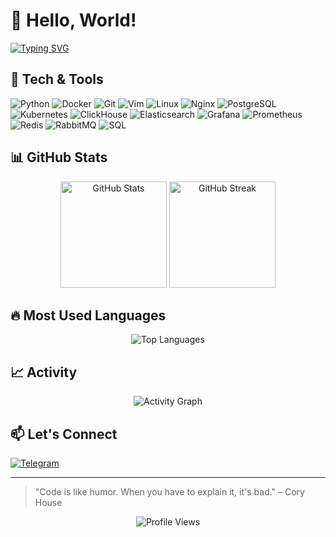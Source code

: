# 👋 Hello, World!

[![Typing SVG](https://readme-typing-svg.herokuapp.com?font=Fira+Code&pause=1000&color=36BCF7&width=435&lines=Backend+Developer;DevOps+Enthusiast;Open+Source+Contributor)](https://git.io/typing-svg)

## 🧰 Tech & Tools

![Python](https://img.shields.io/badge/-Python-3776AB?style=flat-square&logo=python&logoColor=white)
![Docker](https://img.shields.io/badge/-Docker-2496ED?style=flat-square&logo=docker&logoColor=white)
![Git](https://img.shields.io/badge/-Git-F05032?style=flat-square&logo=git&logoColor=white)
![Vim](https://img.shields.io/badge/-Vim-019733?style=flat-square&logo=vim&logoColor=white)
![Linux](https://img.shields.io/badge/-Linux-FCC624?style=flat-square&logo=linux&logoColor=black)
![Nginx](https://img.shields.io/badge/-Nginx-269539?style=flat-square&logo=nginx&logoColor=white)
![PostgreSQL](https://img.shields.io/badge/-PostgreSQL-4169E1?style=flat-square&logo=postgresql&logoColor=white)
![Kubernetes](https://img.shields.io/badge/-Kubernetes-326CE5?style=flat-square&logo=kubernetes&logoColor=white)
![ClickHouse](https://img.shields.io/badge/-ClickHouse-FFCC01?style=flat-square&logo=clickhouse&logoColor=black)
![Elasticsearch](https://img.shields.io/badge/-Elasticsearch-005571?style=flat-square&logo=elasticsearch&logoColor=white)
![Grafana](https://img.shields.io/badge/-Grafana-F46800?style=flat-square&logo=grafana&logoColor=white)
![Prometheus](https://img.shields.io/badge/-Prometheus-E6522C?style=flat-square&logo=prometheus&logoColor=white)
![Redis](https://img.shields.io/badge/-Redis-DC382D?style=flat-square&logo=redis&logoColor=white)
![RabbitMQ](https://img.shields.io/badge/-RabbitMQ-FF6600?style=flat-square&logo=rabbitmq&logoColor=white)
![SQL](https://img.shields.io/badge/-SQL-4479A1?style=flat-square&logo=mysql&logoColor=white)

## 📊 GitHub Stats

<div align="center">
  <img src="https://github-readme-stats.vercel.app/api?username=Leraner&show_icons=true&theme=tokyonight" alt="GitHub Stats" height="170" />
  <img src="https://github-readme-streak-stats.herokuapp.com/?user=Leraner&theme=tokyonight" alt="GitHub Streak" height="170" />
</div>

## 🔥 Most Used Languages

<div align="center">
  <img src="https://github-readme-stats.vercel.app/api/top-langs/?username=Leraner&layout=compact&theme=tokyonight" alt="Top Languages" />
</div>

## 📈 Activity

<div align="center">
  <img src="https://github-profile-summary-cards.vercel.app/api/cards/profile-details?username=Leraner&theme=tokyonight" alt="Activity Graph" />
</div>

## 📫 Let's Connect

[![Telegram](https://img.shields.io/badge/-Telegram-26A5E4?style=flat-square&logo=telegram&logoColor=white)](https://t.me/chuprind)

---

> "Code is like humor. When you have to explain it, it's bad." – Cory House

<div align="center">
  <img src="https://komarev.com/ghpvc/?username=Leraner&color=blue" alt="Profile Views" />
</div>
